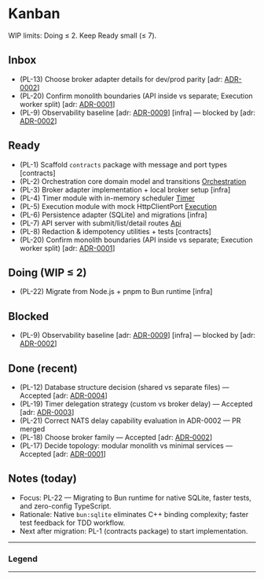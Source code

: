 # Kanban

<!--
Purpose:
    A tiny, self-managed Kanban:
    edit by moving items between sections.
    Keep it short.
-->

WIP limits: Doing ≤ 2. Keep Ready small (≤ 7).

## Inbox

<!--
Raw ideas/tasks.
    Triage here, then move to Ready.
    Use IDs like PL-#.
    Keep this short.
-->

- (PL-13) Choose broker adapter details for dev/prod parity [adr: [ADR-0002]]
- (PL-20) Confirm monolith boundaries (API inside vs separate; Execution worker split) [adr: [ADR-0001]]
- (PL-9) Observability baseline [adr: [ADR-0009]] [infra] — blocked by [adr: [ADR-0002]]

## Ready

<!--
Prioritized queue.
    Pull the top item into Doing. Avoid more than 7 items.
    Link ADRs like [adr: ADR-0001]; add tags like [infra] or [Api].
-->

- (PL-1) Scaffold `contracts` package with message and port types [contracts]
- (PL-2) Orchestration core domain model and transitions [Orchestration]
- (PL-3) Broker adapter implementation + local broker setup [infra]
- (PL-4) Timer module with in-memory scheduler [Timer]
- (PL-5) Execution module with mock HttpClientPort [Execution]
- (PL-6) Persistence adapter (SQLite) and migrations [infra]
- (PL-7) API server with submit/list/detail routes [Api]
- (PL-8) Redaction & idempotency utilities + tests [contracts]
- (PL-20) Confirm monolith boundaries (API inside vs separate; Execution worker split) [adr: [ADR-0001]]

## Doing (WIP ≤ 2)

<!-- Only what you're actively working on. Move one item at a time. -->

- (PL-22) Migrate from Node.js + pnpm to Bun runtime [infra]

<!-- Move the top Ready item here when you start it. Keep ≤ 2. -->

## Blocked

<!-- Item is waiting on something (decision, dependency). Note the blocker briefly. -->

- (PL-9) Observability baseline [adr: [ADR-0009]] [infra] — blocked by [adr: [ADR-0002]]

## Done (recent)

- (PL-12) Database structure decision (shared vs separate files) — Accepted [adr: [ADR-0004]]
- (PL-19) Timer delegation strategy (custom vs broker delay) — Accepted [adr: [ADR-0003]]
- (PL-21) Correct NATS delay capability evaluation in ADR-0002 — PR merged
- (PL-18) Choose broker family — Accepted [adr: [ADR-0002]]
- (PL-17) Decide topology: modular monolith vs minimal services — Accepted [adr: [ADR-0001]]

<!-- Keep last few wins visible. Archive older items by copying them to an Archive section/file if desired. -->

## Notes (today)

- Focus: PL-22 — Migrating to Bun runtime for native SQLite, faster tests, and zero-config TypeScript.
- Rationale: Native `bun:sqlite` eliminates C++ binding complexity; faster test feedback for TDD workflow.
- Next after migration: PL-1 (contracts package) to start implementation.

<!-- 2-3 bullets max. What you focus on, current risks, next up. -->

---

### Legend

<!--
Minimal legend.
- ID: `PL-#` (plan item)
- Tags: [Api], [Orchestration], [Execution], [Timer], `infra`, `contracts`
 - ADR link: `[adr: ADR-000x]` may be written using reference-style links.
- WIP: Doing ≤ 2; Ready ≤ 7
-->

[Api]: ../design/modules/api.md
[Orchestration]: ../design/modules/orchestration.md
[Execution]: ../design/modules/execution.md
[Timer]: ../design/modules/timer.md

<!-- ADRs -->

---

[ADR-0001]: ../decisions/ADR-0001-topology.md
[ADR-0002]: ../decisions/ADR-0002-broker.md
[ADR-0003]: ../decisions/ADR-0003-timer.md
[ADR-0004]: ../decisions/ADR-0004-database.md
[ADR-0005]: ../decisions/ADR-0005-schema.md
[ADR-0006]: ../decisions/ADR-0006-idempotency.md
[ADR-0007]: ../decisions/ADR-0007-api.md
[ADR-0008]: ../decisions/ADR-0008-outbox.md
[ADR-0009]: ../decisions/ADR-0009-observability.md
